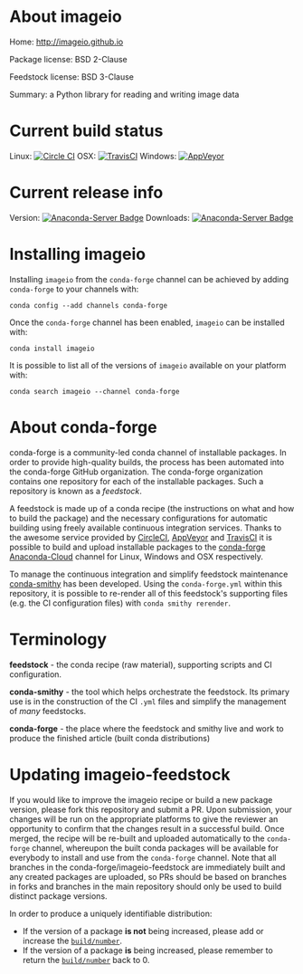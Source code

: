 About imageio
=============

Home: http://imageio.github.io

Package license: BSD 2-Clause

Feedstock license: BSD 3-Clause

Summary: a Python library for reading and writing image data



Current build status
====================

Linux: [![Circle CI](https://circleci.com/gh/conda-forge/imageio-feedstock.svg?style=shield)](https://circleci.com/gh/conda-forge/imageio-feedstock)
OSX: [![TravisCI](https://travis-ci.org/conda-forge/imageio-feedstock.svg?branch=master)](https://travis-ci.org/conda-forge/imageio-feedstock)
Windows: [![AppVeyor](https://ci.appveyor.com/api/projects/status/github/conda-forge/imageio-feedstock?svg=True)](https://ci.appveyor.com/project/conda-forge/imageio-feedstock/branch/master)

Current release info
====================
Version: [![Anaconda-Server Badge](https://anaconda.org/conda-forge/imageio/badges/version.svg)](https://anaconda.org/conda-forge/imageio)
Downloads: [![Anaconda-Server Badge](https://anaconda.org/conda-forge/imageio/badges/downloads.svg)](https://anaconda.org/conda-forge/imageio)

Installing imageio
==================

Installing `imageio` from the `conda-forge` channel can be achieved by adding `conda-forge` to your channels with:

```
conda config --add channels conda-forge
```

Once the `conda-forge` channel has been enabled, `imageio` can be installed with:

```
conda install imageio
```

It is possible to list all of the versions of `imageio` available on your platform with:

```
conda search imageio --channel conda-forge
```


About conda-forge
=================

conda-forge is a community-led conda channel of installable packages.
In order to provide high-quality builds, the process has been automated into the
conda-forge GitHub organization. The conda-forge organization contains one repository
for each of the installable packages. Such a repository is known as a *feedstock*.

A feedstock is made up of a conda recipe (the instructions on what and how to build
the package) and the necessary configurations for automatic building using freely
available continuous integration services. Thanks to the awesome service provided by
[CircleCI](https://circleci.com/), [AppVeyor](http://www.appveyor.com/)
and [TravisCI](https://travis-ci.org/) it is possible to build and upload installable
packages to the [conda-forge](https://anaconda.org/conda-forge)
[Anaconda-Cloud](http://docs.anaconda.org/) channel for Linux, Windows and OSX respectively.

To manage the continuous integration and simplify feedstock maintenance
[conda-smithy](http://github.com/conda-forge/conda-smithy) has been developed.
Using the ``conda-forge.yml`` within this repository, it is possible to re-render all of
this feedstock's supporting files (e.g. the CI configuration files) with ``conda smithy rerender``.


Terminology
===========

**feedstock** - the conda recipe (raw material), supporting scripts and CI configuration.

**conda-smithy** - the tool which helps orchestrate the feedstock.
                   Its primary use is in the construction of the CI ``.yml`` files
                   and simplify the management of *many* feedstocks.

**conda-forge** - the place where the feedstock and smithy live and work to
                  produce the finished article (built conda distributions)


Updating imageio-feedstock
==========================

If you would like to improve the imageio recipe or build a new
package version, please fork this repository and submit a PR. Upon submission,
your changes will be run on the appropriate platforms to give the reviewer an
opportunity to confirm that the changes result in a successful build. Once
merged, the recipe will be re-built and uploaded automatically to the
`conda-forge` channel, whereupon the built conda packages will be available for
everybody to install and use from the `conda-forge` channel.
Note that all branches in the conda-forge/imageio-feedstock are
immediately built and any created packages are uploaded, so PRs should be based
on branches in forks and branches in the main repository should only be used to
build distinct package versions.

In order to produce a uniquely identifiable distribution:
 * If the version of a package **is not** being increased, please add or increase
   the [``build/number``](http://conda.pydata.org/docs/building/meta-yaml.html#build-number-and-string).
 * If the version of a package **is** being increased, please remember to return
   the [``build/number``](http://conda.pydata.org/docs/building/meta-yaml.html#build-number-and-string)
   back to 0.
